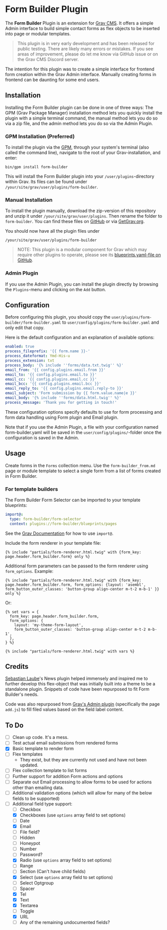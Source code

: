 # Form Builder Plugin

The **Form Builder** Plugin is an extension for [Grav CMS](https://github.com/getgrav/grav). It offers a simple Admin interface to build simple contact forms as flex objects to be inserted into page or modular templates.

> This plugin is in very early development and has been released for public testing. There are likely many errors or mistakes. If you see areas of improvement, please do let me know via GitHub issue or on the Grav CMS Discord server.

The intention for this plugin was to create a simple interface for frontend form creation within the Grav Admin interface. Manually creating forms in frontend can be daunting for some end users.

## Installation

Installing the Form Builder plugin can be done in one of three ways: The GPM (Grav Package Manager) installation method lets you quickly install the plugin with a simple terminal command, the manual method lets you do so via a zip file, and the admin method lets you do so via the Admin Plugin.

### GPM Installation (Preferred)

To install the plugin via the [GPM](https://learn.getgrav.org/cli-console/grav-cli-gpm), through your system's terminal (also called the command line), navigate to the root of your Grav-installation, and enter:

    bin/gpm install form-builder

This will install the Form Builder plugin into your `/user/plugins`-directory within Grav. Its files can be found under `/your/site/grav/user/plugins/form-builder`.

### Manual Installation

To install the plugin manually, download the zip-version of this repository and unzip it under `/your/site/grav/user/plugins`. Then rename the folder to `form-builder`. You can find these files on [GitHub](https://github.com/currey/grav-plugin-form-builder) or via [GetGrav.org](https://getgrav.org/downloads/plugins).

You should now have all the plugin files under

    /your/site/grav/user/plugins/form-builder

> NOTE: This plugin is a modular component for Grav which may require other plugins to operate, please see its [blueprints.yaml-file on GitHub](https://github.com/currey/grav-plugin-form-builder/blob/main/blueprints.yaml).

### Admin Plugin

If you use the Admin Plugin, you can install the plugin directly by browsing the `Plugins`-menu and clicking on the `Add` button.

## Configuration

Before configuring this plugin, you should copy the `user/plugins/form-builder/form-builder.yaml` to `user/config/plugins/form-builder.yaml` and only edit that copy.

Here is the default configuration and an explanation of available options:

```yaml
enabled: true
process_fileprefix: '{{ form.name }}-'
process_dateformat: Ymd-His-u
process_extension: txt
process_body: '{% include ''forms/data.txt.twig'' %}'
email_from: '{{ config.plugins.email.from }}'
email_to: '{{ config.plugins.email.to }}'
email_cc: '{{ config.plugins.email.cc }}'
email_bcc: '{{ config.plugins.email.bcc }}'
email_reply_to: '{{ config.plugins.email.reply-to }}'
email_subject: 'Form submission by {{ form.value.name|e }}'
email_body: '{% include ''forms/data.html.twig'' %}'
process_message: 'Thank you for getting in touch!'
```

These configuration options specify defaults to use for form processing and form data handling using Form plugin and Email plugin.

Note that if you use the Admin Plugin, a file with your configuration named form-builder.yaml will be saved in the `user/config/plugins/`-folder once the configuration is saved in the Admin.

## Usage

Create forms in the `Forms` collection menu. Use the `form-builder_from.md` page or module template to select a single form from a list of forms created in Form Builder.

### For template builders

The Form Builder Form Selector can be imported to your template blueprints:

```yaml
import@:
  type: form-builder/form-selector
  context: plugins://form-builder/blueprints/pages
```

See the [Grav Documentation](https://learn.getgrav.org/17/forms/blueprints/advanced-features#embedding-form-importat) for how to use `import@`.

Include the form renderer in your template file:

```twig
{% include "partials/form-renderer.html.twig" with {form_key: page.header.form_builder.form} only %}
```

Additional form parameters can be passed to the form renderer using `form_options`. Example:

```twig
{% include "partials/form-renderer.html.twig" with {form_key: page.header.form_builder.form, form_options: {layout: 'asembl', form_button_outer_classes: 'button-group align-center m-t-2 m-b-1' }} only %}
```

Or:

```twig
{% set vars = {
  form_key: page.header.form_builder.form,
  form_options: {
    layout: 'my-theme-form-layout',
    form_button_outer_classes: 'button-group align-center m-t-2 m-b-1',
  },
} %}

{% include "partials/form-renderer.html.twig" with vars %}
```

## Credits

[Sebastian Laube](https://github.com/bitstarr)'s News plugin helped immensely and inspired me to further develop this flex-object that was initially built into a theme to be a standalone plugin. Snippets of code have been repurposed to fit Form Builder's needs.

Code was also repurposed from [Grav's Admin plugin](https://github.com/getgrav/grav-plugin-admin) (specifically the page `add.js`) to fill filed values based on the field label content.

## To Do

- [ ] Clean up code. It's a mess.
- [ ] Test actual email submissions from rendered forms
- [x] Basic template to render form
- [ ] Flex templates
  - They exist, but they are currently not used and have not been updated.
- [ ] Flex collection template to list forms
- [ ] Further support for addition Form actions and options
- [ ] Separate out Email processing to allow forms to be used for actions other than emailing data.
- [ ] Additional validation options (which will allow for many of the below fields to be supported)
- [ ] Additional field type support:
  - [ ] Checkbox
  - [x] Checkboxes (use `options` array field to set options)
  - [ ] Date
  - [x] Email
  - [ ] File field?
  - [ ] Hidden
  - [ ] Honeypot
  - [ ] Number
  - [ ] Password?
  - [x] Radio (use `options` array field to set options)
  - [ ] Range
  - [ ] Section (Can't have child fields)
  - [x] Select (use `options` array field to set options)
  - [ ] Select Optgroup
  - [ ] Spacer
  - [x] Tel
  - [x] Text
  - [x] Textarea
  - [ ] Toggle
  - [x] URL
  - [ ] Any of the remaining undocumented fields?
